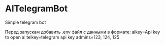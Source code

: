 # AITelegramBot
Simple telegram bot

Перед запускам добавить .env файл с данными в формате:
aikey=Api key to open ai
telkey=telegram api key
admins=123, 124, 125
